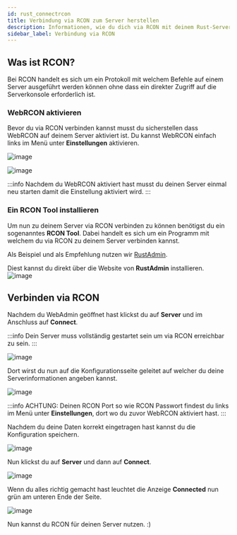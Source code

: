 ```yaml
---
id: rust_connectrcon
title: Verbindung via RCON zum Server herstellen
description: Informationen, wie du dich via RCON mit deinem Rust-Server von ZAP-Hosting verbinden kannst, um deinen Server zu verwalten - ZAP-Hosting.com Dokumentationen
sidebar_label: Verbindung via RCON
---
```


## Was ist RCON?

Bei RCON handelt es sich um ein Protokoll mit welchem Befehle auf einem Server ausgeführt werden können ohne dass ein direkter Zugriff auf die Serverkonsole erforderlich ist.

### WebRCON aktivieren

Bevor du via RCON verbinden kannst musst du sicherstellen dass WebRCON auf deinem Server aktiviert ist.
Du kannst WebRCON einfach links im Menü unter **Einstellungen** aktivieren.

![image](https://user-images.githubusercontent.com/26007280/189935075-d8410086-a638-4ae5-814a-c91e65abf812.png)

![image](https://user-images.githubusercontent.com/26007280/189935132-22df1a52-81c1-4edd-895d-723ace8fa1b9.png)

:::info
Nachdem du WebRCON aktiviert hast musst du deinen Server einmal neu starten damit die Einstellung aktiviert wird. 
:::

### Ein RCON Tool installieren

Um nun zu deinem Server via RCON verbinden zu können benötigst du ein sogenanntes **RCON Tool**. Dabei handelt es sich um ein Programm mit welchem du via RCON zu deinem Server verbinden kannst. 

Als Beispiel und als Empfehlung nutzen wir [RustAdmin](https://www.rustadmin.com/).

Diest kannst du direkt über die Website von **RustAdmin** installieren.
![image](https://user-images.githubusercontent.com/26007280/189935195-073a0878-1aa1-437a-8761-d1434d069469.png)

## Verbinden via RCON

Nachdem du WebAdmin geöffnet hast klickst du auf **Server** und im Anschluss auf **Connect**.

:::info
Dein Server muss vollständig gestartet sein um via RCON erreichbar zu sein. 
:::

![image](https://user-images.githubusercontent.com/26007280/189935408-315587b5-0f51-4728-8de5-b08de52e023e.png)

Dort wirst du nun auf die Konfigurationsseite geleitet auf welcher du deine Serverinformationen angeben kannst.

![image](https://user-images.githubusercontent.com/26007280/189935448-6236075d-bcef-478e-9f9e-b481033cfcac.png)

:::info
ACHTUNG: Deinen RCON Port so wie RCON Passwort findest du links im Menü unter **Einstellungen**, dort wo du zuvor WebRCON aktiviert hast. 
:::

Nachdem du deine Daten korrekt eingetragen hast kannst du die Konfiguration speichern.

![image](https://user-images.githubusercontent.com/26007280/189935483-81b3a158-e1ea-4a56-9719-2ccebdc45155.png)

Nun klickst du auf **Server** und dann auf **Connect**.

![image](https://user-images.githubusercontent.com/26007280/189935514-550db0b4-493c-41f6-ab5a-158dbc184b6b.png)

Wenn du alles richtig gemacht hast leuchtet die Anzeige **Connected** nun grün am unteren Ende der Seite.

![image](https://user-images.githubusercontent.com/26007280/189935617-64849a03-c969-46a0-9765-58c73ca0c551.png)

Nun kannst du RCON für deinen Server nutzen. :) 
